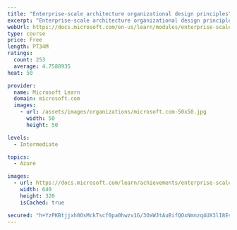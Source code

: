 ```yaml
---
title: "Enterprise-scale architecture organizational design principles"
excerpt: "Enterprise-scale architecture organizational design principles"
webUrl: https://docs.microsoft.com/en-us/learn/modules/enterprise-scale-organization/
type: course
price: Free
length: PT34M
ratings:
  count: 253
  average: 4.7588935
heat: 50

provider:
  name: Microsoft Learn
  domain: microsoft.com
  images:
    - url: /assets/images/organizations/microsoft.com-50x50.jpg
      width: 50
      height: 50

levels:
  - Intermediate

topics:
  - Azure

images:
  - url: https://docs.microsoft.com/learn/achievements/enterprise-scale-organizational-design-principles-social.png
    width: 640
    height: 320
    isCached: true

secured: "h+YzPKBtjjxh0OsMckTscf0pa0hwzv1G/3OxWJtAuBifQOxNmnzq4UX3lI8Ev3SpJzhdahUCCHNsr8FPbBhe0kAtZHQz0t++ReERaBBs1iY+nUCZucSZx+mgGfEnM+INCP9A+xcT8eoUjSmBgOQaNU8XKUOYn1hyGnqf4O5JU286ccdWYQFYDdjXUUISQ2eSUSY0hLlI4ayZBvLRjJkss0wumWgG5rIbkbvZN/rvObPWfnbbvS09BDFcImErvbqw8LI2iFZiPG6d1DYnfacVHxggjUaJjgie6CXMyAOMQdDZautZkeOLIoM++aGX2hac/3HiCF6AzBLWIpeSvMvzQpbJX2VXoCLyBPwQ9NM8tLnKRBtrogjGlqgbzREsnjqbVw4iAbjU5CnEade/c6nphPcHkpMQTjtKhc9eA8QPNH4=;2Gb+E3CoTK4RK1Qte80Ksw=="
---
```


